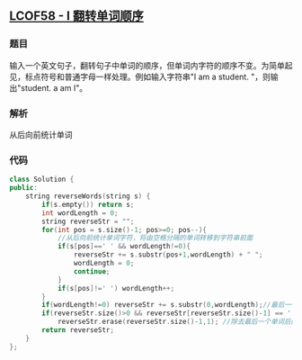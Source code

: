 ## [LCOF58 - I 翻转单词顺序](https://leetcode-cn.com/problems/fan-zhuan-dan-ci-shun-xu-lcof/)

### 题目

输入一个英文句子，翻转句子中单词的顺序，但单词内字符的顺序不变。为简单起见，标点符号和普通字母一样处理。例如输入字符串"I am a student. "，则输出"student. a am I"。

### 解析

从后向前统计单词

### 代码

```C++
class Solution {
public:
    string reverseWords(string s) {
        if(s.empty()) return s;
        int wordLength = 0;
        string reverseStr = "";
        for(int pos = s.size()-1; pos>=0; pos--){
            //从后向前统计单词字符，将由空格分隔的单词转移到字符串前面
            if(s[pos]==' ' && wordLength!=0){
                reverseStr += s.substr(pos+1,wordLength) + " ";
                wordLength = 0;
                continue;
            }
            if(s[pos]!=' ') wordLength++;
        }
        if(wordLength!=0) reverseStr += s.substr(0,wordLength);//最后一个单词为原字符串第一个单词
        if(reverseStr.size()>0 && reverseStr[reverseStr.size()-1] == ' ') 
            reverseStr.erase(reverseStr.size()-1,1); //除去最后一个单词后的空格
        return reverseStr;
    }
};
```

